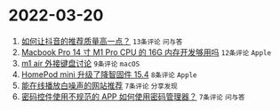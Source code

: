 # 2022-03-20

1. [如何让抖音的推荐质量高一点？](https://www.v2ex.com/t/841583) `13条评论` `问与答`
1. [Macbook Pro 14 寸 M1 Pro CPU 的 16G 内存开发够用吗](https://www.v2ex.com/t/841572) `12条评论` `Apple`
1. [m1 air 外接键盘讨论](https://www.v2ex.com/t/841579) `9条评论` `macOS`
1. [HomePod mini 升级了降智固件 15.4](https://www.v2ex.com/t/841584) `8条评论` `Apple`
1. [能在线播放白噪声的网站推荐](https://www.v2ex.com/t/841577) `7条评论` `分享发现`
1. [密码控件使用不规范的 APP 如何使用密码管理器？](https://www.v2ex.com/t/841574) `7条评论` `问与答`
